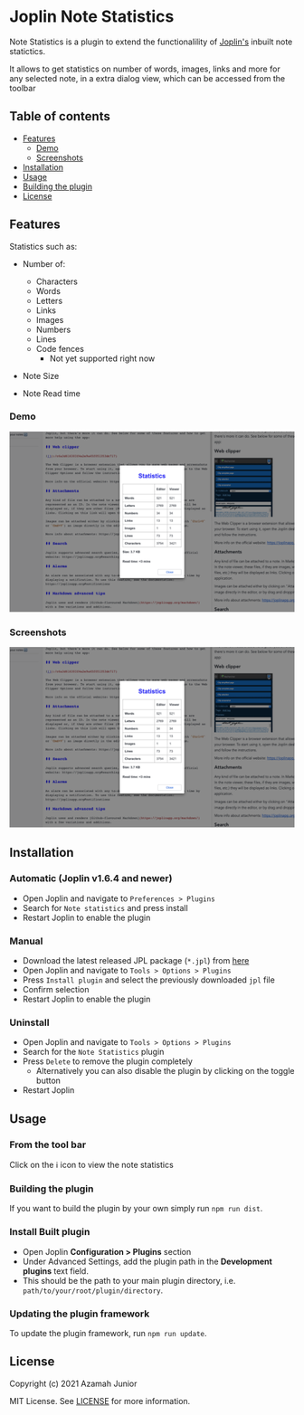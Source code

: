 # Joplin Note Statistics

Note Statistics is a plugin to extend the functionalility of [Joplin's](https://joplinapp.org/) inbuilt note statictics.

It allows to get statistics on number of words, images, links and more for any selected note, in a extra dialog view, which can be accessed from the toolbar

## Table of contents

- [Features](#features)
  - [Demo](#Demo)
  - [Screenshots](#screenshots)
- [Installation](#installation)
- [Usage](#usage)
- [Building the plugin](#building)
- [License](#license)

## Features

Statistics such as:

- Number of:

  - Characters
  - Words
  - Letters
  - Links
  - Images
  - Numbers
  - Lines
  - Code fences
    - Not yet supported right now

- Note Size
- Note Read time

### Demo

![dialog-tool bar](https://github.com/Kaid00/joplin-note-statistics/blob/master/assets/note-stats-dialog.png)

### Screenshots

![dialog-tool bar](https://github.com/Kaid00/joplin-note-statistics/blob/master/assets/note-stats-dialog.png)

## Installation

### Automatic (Joplin v1.6.4 and newer)

- Open Joplin and navigate to `Preferences > Plugins`
- Search for `Note statistics` and press install
- Restart Joplin to enable the plugin

### Manual

- Download the latest released JPL package (`*.jpl`) from [here](https://github.com/Kaid00/joplin-note-statistics/releases)
- Open Joplin and navigate to `Tools > Options > Plugins`
- Press `Install plugin` and select the previously downloaded `jpl` file
- Confirm selection
- Restart Joplin to enable the plugin

### Uninstall

- Open Joplin and navigate to `Tools > Options > Plugins`
- Search for the `Note Statistics` plugin
- Press `Delete` to remove the plugin completely
  - Alternatively you can also disable the plugin by clicking on the toggle button
- Restart Joplin

## Usage

### From the tool bar

Click on the ℹ️ icon to view the note statistics

### Building the plugin

If you want to build the plugin by your own simply run `npm run dist`.

### Install Built plugin

- Open Joplin **Configuration > Plugins** section
- Under Advanced Settings, add the plugin path in the **Development plugins** text field.
- This should be the path to your main plugin directory, i.e. `path/to/your/root/plugin/directory`.

### Updating the plugin framework

To update the plugin framework, run `npm run update`.

## License

Copyright (c) 2021 Azamah Junior

MIT License. See [LICENSE](./LICENSE) for more information.
